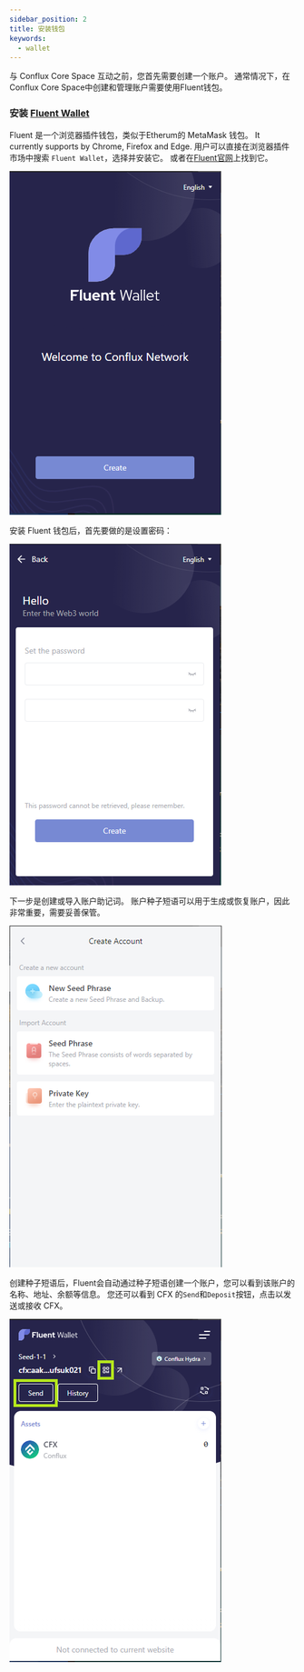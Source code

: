 ```yaml
---
sidebar_position: 2
title: 安装钱包
keywords:
  - wallet
---
```


与 Conflux Core Space 互动之前，您首先需要创建一个账户。 通常情况下，在Conflux Core Space中创建和管理账户需要使用Fluent钱包。

### 安装 [Fluent Wallet](https://fluentwallet.com/)

Fluent 是一个浏览器插件钱包，类似于Etherum的 MetaMask 钱包。 It currently supports by Chrome, Firefox and Edge. 用户可以直接在浏览器插件市场中搜索 `Fluent Wallet`，选择并安装它。 或者在[Fluent官网](https://fluentwallet.com/)上找到它。

![Fluent](./img/Fluent-Create-1)

安装 Fluent 钱包后，首先要做的是设置密码：

![Fluent](./img/SetPassword-2)

下一步是创建或导入账户助记词。 账户种子短语可以用于生成或恢复账户，因此非常重要，需要妥善保管。

![CreateImportAccount.png](./img/CreateImportAccount-1)

创建种子短语后，Fluent会自动通过种子短语创建一个账户，您可以看到该账户的名称、地址、余额等信息。 您还可以看到 CFX 的`Send`和`Deposit`按钮，点击以发送或接收 CFX。

![NewAccount.png](./img/NewAccount)

